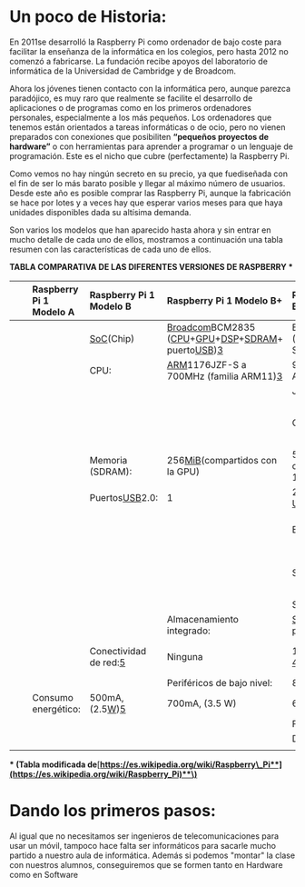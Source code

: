 # Un poco de Historia:

En 2011se desarrolló la Raspberry Pi como ordenador de bajo coste para facilitar la enseñanza de la informática en los colegios, pero hasta 2012 no comenzó a fabricarse. La fundación recibe apoyos del laboratorio de informática de la Universidad de Cambridge y de Broadcom.

Ahora los jóvenes tienen contacto con la informática pero, aunque parezca paradójico, es muy raro que realmente se facilite el desarrollo de aplicaciones o de programas como en los primeros ordenadores personales, especialmente a los más pequeños. Los ordenadores que tenemos están orientados a tareas informáticas o de ocio, pero no vienen preparados con conexiones que posibiliten **“pequeños proyectos de hardware”** o con herramientas para aprender a programar o un lenguaje de programación. Este es el nicho que cubre \(perfectamente\) la Raspberry Pi.

Como vemos no hay ningún secreto en su precio, ya que fuediseñada con el fin de ser lo más barato posible y llegar al máximo número de usuarios. Desde este año es posible comprar las Raspberry Pi, aunque la fabricación se hace por lotes y a veces hay que esperar varios meses para que haya unidades disponibles dada su altísima demanda.

 Son varios los modelos que han aparecido hasta ahora y sin entrar en mucho detalle de cada uno de ellos, mostramos a continuación una tabla resumen con las características de cada uno de ellos.

**TABLA COMPARATIVA DE LAS DIFERENTES VERSIONES DE RASPBERRY \***

|  |  | **Raspberry Pi 1 Modelo A** | **Raspberry Pi 1 Modelo B** | **Raspberry Pi 1 Modelo B+** | **Raspberry Pi 2 Modelo B** | **Raspberry Pi 3 Modelo B** |
| :--- | :--- | :--- | :--- | :--- | :--- | :--- |
|  |  |  | [SoC](https://es.wikipedia.org/wiki/System_on_a_chip)\(Chip\) | [Broadcom](https://es.wikipedia.org/wiki/Broadcom)BCM2835 \([CPU](https://es.wikipedia.org/wiki/CPU)+[GPU](https://es.wikipedia.org/wiki/GPU)+[DSP](https://es.wikipedia.org/wiki/Procesamiento_digital_de_se%C3%B1ales)+[SDRAM](https://es.wikipedia.org/wiki/SDRAM)+ puerto[USB](https://es.wikipedia.org/wiki/USB)\)[3](https://es.wikipedia.org/wiki/Raspberry_Pi#cite_note-Broadcom-BCM2835-Website-3) | Broadcom BCM2836 \(CPU + GPU + DSP + SDRAM + Puerto USB\) | Broadcom BCM2837 \(CPU + GPU + DSP + SDRAM + Puerto USB |
|  |  |  | CPU: | [ARM](https://es.wikipedia.org/wiki/Arquitectura_ARM)1176JZF-S a 700MHz \(familia ARM11\)[3](https://es.wikipedia.org/wiki/Raspberry_Pi#cite_note-Broadcom-BCM2835-Website-3) | 900 MHz quad-core ARM Cortex A7 | 1.2GHz 64-bit quad-core ARMv8 |
|  |  |  |  |  | Juego de instrucciones: | RISC de 32 bits |
|  |  |  |  |  | GPU \(Gráfica\) | Broadcom[VideoCore](https://es.wikipedia.org/w/index.php?title=VideoCore&action=edit&redlink=1)IV,,[61](https://es.wikipedia.org/wiki/Raspberry_Pi#cite_note-hq-qa-61)OpenGL ES 2.0, MPEG-2 y VC-1 \(con licencia\),[59](https://es.wikipedia.org/wiki/Raspberry_Pi#cite_note-rpi-codec-59)1080p30[H.264/MPEG-4 AVC](https://es.wikipedia.org/wiki/H.264/MPEG-4_AVC)[3](https://es.wikipedia.org/wiki/Raspberry_Pi#cite_note-Broadcom-BCM2835-Website-3) |
|  |  |  | Memoria \(SDRAM\): | 256[MiB](https://es.wikipedia.org/wiki/MiB)\(compartidos con la GPU\) | 512 MiB \(compartidos con la GPU\)[4](https://es.wikipedia.org/wiki/Raspberry_Pi#cite_note-512MB-4)desde el 15 de octubre de 2012 | 1[GB](https://es.wikipedia.org/wiki/Gigabyte)\(compartidos con la GPU\) |
|  |  |  | Puertos[USB](https://es.wikipedia.org/wiki/USB)2.0: | 1 | 2 \(vía[hub USB](https://es.wikipedia.org/wiki/Hub_USB)integrado\)[54](https://es.wikipedia.org/wiki/Raspberry_Pi#cite_note-SMSC-LAN9512-Website-54) | 4 |
|  |  |  |  |  | Entradas de vídeo: | Conector[MIPI](https://es.wikipedia.org/w/index.php?title=MIPI&action=edit&redlink=1)[CSI](https://es.wikipedia.org/w/index.php?title=CSI_(interfaz)&action=edit&redlink=1)que permite instalar un módulo de cámara desarrollado por la RPF |
|  |  |  |  |  | Salidas de vídeo: | [Conector RCA](https://es.wikipedia.org/wiki/Conector_RCA)\(PAL y NTSC\),[HDMI](https://es.wikipedia.org/wiki/HDMI)\(rev1.3 y 1.4\),[63](https://es.wikipedia.org/wiki/Raspberry_Pi#cite_note-quickguide-63)Interfaz[DSI](https://es.wikipedia.org/w/index.php?title=DSI_(interfaz)&action=edit&redlink=1)para panel LCD[64](https://es.wikipedia.org/wiki/Raspberry_Pi#cite_note-DSI-64)[65](https://es.wikipedia.org/wiki/Raspberry_Pi#cite_note-65) |
|  |  |  |  |  | Salidas de audio: | [Conector](https://es.wikipedia.org/wiki/Jack_(conector))de 3.5 mm, HDMI |
|  |  |  |  | Almacenamiento integrado: | [SD](https://es.wikipedia.org/wiki/Tarjeta_SD)/[MMC](https://es.wikipedia.org/wiki/MultiMediaCard)/ ranura para[SDIO](https://es.wikipedia.org/wiki/SDIO) | [MicroSD](https://es.wikipedia.org/wiki/Tarjeta_MicroSD) |
|  |  |  | Conectividad de red:[5](https://es.wikipedia.org/wiki/Raspberry_Pi#cite_note-faq-5) | Ninguna | 10/100[Ethernet](https://es.wikipedia.org/wiki/Ethernet)\([RJ-45](https://es.wikipedia.org/wiki/RJ-45)\) via hub USB[54](https://es.wikipedia.org/wiki/Raspberry_Pi#cite_note-SMSC-LAN9512-Website-54) | 10/100[Ethernet](https://es.wikipedia.org/wiki/Ethernet)\([RJ-45](https://es.wikipedia.org/wiki/RJ-45)\) vía hub USB[66](https://es.wikipedia.org/wiki/Raspberry_Pi#cite_note-SMSC-LAN9514-Website-66), Wifi 802.11n, Bluetooth 4.1 |
|  |  |  |  | Periféricos de bajo nivel: | 8x[GPIO](https://es.wikipedia.org/wiki/GPIO),[SPI](https://es.wikipedia.org/wiki/Serial_Peripheral_Interface),[I²C](https://es.wikipedia.org/wiki/I%C2%B2C),[UART](https://es.wikipedia.org/wiki/Universal_Asynchronous_Receiver-Transmitter)[61](https://es.wikipedia.org/wiki/Raspberry_Pi#cite_note-hq-qa-61) | 17 x GPIO y un bus HAT ID |
|  |  | Consumo energético: | 500mA, \(2.5[W](https://es.wikipedia.org/wiki/Vatio)\)[5](https://es.wikipedia.org/wiki/Raspberry_Pi#cite_note-faq-5) | 700mA, \(3.5 W\) | 600 mA, \(3.0 W\) | 800 mA, \(4.0 W\) |
|  |  |  |  |  | Fuente de alimentación: | 5V vía[Micro USB](https://es.wikipedia.org/wiki/Micro_USB)o GPIO header |
|  |  |  |  |  | Dimensiones: | 85.60mm × 53.98mm |
|  |  |  |  |  |  |  |

**\* \(Tabla modificada de**[**https://es.wikipedia.org/wiki/Raspberry\_Pi**](https://es.wikipedia.org/wiki/Raspberry_Pi)**\)**



# Dando los primeros pasos: 

Al igual que no necesitamos ser ingenieros de telecomunicaciones para usar un móvil, tampoco hace falta ser informáticos para sacarle mucho partido a nuestro aula de informática. Además si podemos "montar" la clase con nuestros alumnos, conseguiremos que se formen tanto en Hardware como en Software

